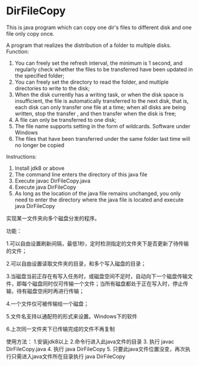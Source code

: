 # DirFileCopy
This is java program which can copy one dir's files to different disk and one file only copy once.

A program that realizes the distribution of a folder to multiple disks.
Function:
1. You can freely set the refresh interval, the minimum is 1 second, and regularly check whether the files to be transferred have been updated in the specified folder;
2. You can freely set the directory to read the folder, and multiple directories to write to the disk;
3. When the disk currently has a writing task, or when the disk space is insufficient, the file is automatically transferred to the next disk, that is, each disk can only transfer one file at a time; when all disks are being written, stop the transfer , and then transfer when the disk is free;
4. A file can only be transferred to one disk;
5. The file name supports setting in the form of wildcards. Software under Windows
6. The files that have been transferred under the same folder last time will no longer be copied

Instructions:
1. Install jdk8 or above
2. The command line enters the directory of this java file
3. Execute javac DirFileCopy.java
4. Execute java DirFileCopy
5. As long as the location of the java file remains unchanged, you only need to enter the directory where the java file is located and execute java DirFileCopy

实现某一文件夹向多个磁盘分发的程序。

功能：

1.可以自由设置刷新间隔，最低1秒，定时检测指定的文件夹下是否更新了待传输的文件；

2.可以自由设置读取文件夹的目录，和多个写入磁盘的目录；

3.当磁盘当前正存在有写入任务时，或磁盘空间不足时，自动向下一个磁盘传输文件，即每个磁盘同时仅可传输一个文件；当所有磁盘都处于正在写入时，停止传输，待有磁盘空闲时再进行传输；

4.一个文件仅可被传输给一个磁盘；

5.文件名支持以通配符的形式来设置。Windows下的软件

6.上次同一文件夹下已传输完成的文件不再复制

使用方法：
1.安装jdk8以上
2.命令行进入此java文件的目录
3. 执行 javac DirFileCopy.java
4. 执行 java DirFileCopy
5. 只要此java文件位置没变，再次执行只需进入java文件所在目录执行 java DirFileCopy
